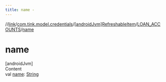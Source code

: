 ```yaml
---
title: name -
---
```

//[link](../../../index.md)/[com.tink.model.credentials](../../index.md)/[[androidJvm]RefreshableItem](../index.md)/[LOAN_ACCOUNTS](index.md)/[name](name.md)



# name  
[androidJvm]  
Content  
val [name](name.md): [String](https://kotlinlang.org/api/latest/jvm/stdlib/kotlin/-string/index.html)  



